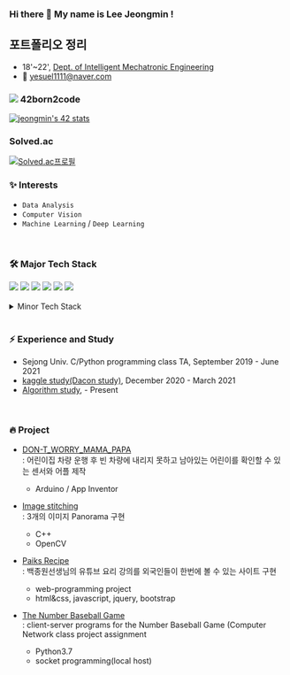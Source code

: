 ### Hi there 👋 My name is Lee Jeongmin !

## 포트폴리오 정리
- 18'~22', [Dept. of Intelligent Mechatronic Engineering](http://imc.sejong.ac.kr/page/sub2_1)
- 📨 yesuel1111@naver.com

### <img src="https://img.shields.io/badge/-000000?style=flat&logo=42&logoColor=white"> 42born2code 
[![jeongmin's 42 stats](https://badge42.vercel.app/api/v2/cl5nlwcb8002509mg2vnd3o3j/stats?cursusId=21&coalitionId=85)](https://profile.intra.42.fr/users/jeongmin)

### Solved.ac
[![Solved.ac프로필](http://mazassumnida.wtf/api/v2/generate_badge?boj=yesuel1111)](https://solved.ac/yesuel1111)

### ✨ Interests
- `Data Analysis` 
- `Computer Vision` 
- `Machine Learning` /  `Deep Learning` 
<br>

### 🛠 Major Tech Stack
<div>
<img src="https://img.shields.io/badge/C-A8B9CC?style=flat&logo=C&logoColor=white"> 
<img src="https://img.shields.io/badge/Python-3766AB?style=flat&logo=Python&logoColor=white"> 
<img src="https://img.shields.io/badge/Pytorch-EE4C2C?style=flat&logo=pytorch&logoColor=white"> 
<img src="https://img.shields.io/badge/scikit-learn-F7931E?style=flat&logo=scikit-learn&logoColor=white">
<img src="https://img.shields.io/badge/opencv-5C3EE8?style=flat&logo=opencv&logoColor=white">
<img src="https://img.shields.io/badge/Qgis-589632?style=flat&logo=Qgis&logoColor=white">
</div>

<br>
<details>
<summary> Minor Tech Stack </summary><br>
<img src="https://img.shields.io/badge/Java-007396?style=flat&logo=java&logoColor=white">
<img src="https://img.shields.io/badge/HTML5-E34F26?style=flat&logo=html5&logoColor=white">
<img src="https://img.shields.io/badge/CSS3-1572B6?style=flat&logo=css3&logoColor=white">
<img src="https://img.shields.io/badge/Javascript-ffb13b?style=flat&logo=javascript&logoColor=white">
<img src="https://img.shields.io/badge/Arduino-00979D?style=flat&logo=Arduino&logoColor=white">
<img src="https://img.shields.io/badge/Android Studio-3DDC84?style=flat&logo=Android Studio&logoColor=white">
</div>
</details>

<br>

### ⚡ Experience and Study

- Sejong Univ. C/Python programming class TA, September 2019 - June 2021
- [kaggle study(Dacon study)](https://github.com/Sejong-Kaggle-Challengers/jeongmin), December 2020 - March 2021
- [Algorithm study](https://mingxoxo.notion.site/d7644efa18864a4eab2337f5b22d0abc), - Present

<br>

### 🔥 Project

- [DON-T_WORRY_MAMA_PAPA](https://github.com/mingxoxo/SW_DON-T_WORRY_MAMA_PAPA.git)
  <br>: 어린이집 차량 운행 후 빈 차량에 내리지 못하고 남아있는 어린이를 확인할 수 있는 센서와 어플 제작
  - Arduino / App Inventor

- [Image stitching](https://mingxoxo-record.tistory.com/60)
  <br>: 3개의 이미지 Panorama 구현
  - C++
  - OpenCV

- [Paiks Recipe](https://github.com/mingxoxo/web-programming-project)
  <br>: 백종원선생님의 유튜브 요리 강의를 외국인들이 한번에 볼 수 있는 사이트 구현
  - web-programming project
  - html&css, javascript, jquery, bootstrap

- [The Number Baseball Game](https://github.com/mingxoxo/Number_baseball_game)
  <br>: client-server programs for the Number Baseball Game (Computer Network class project assignment
  - Python3.7
  - socket programming(local host)
